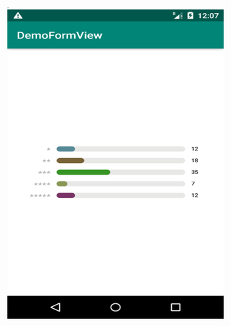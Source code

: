 .<img src="https://github.com/ZTMIDGO/DemoFormView/blob/master/images/Screenshot_1561766827.png" width="1280" height="720" />
